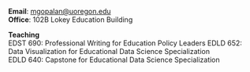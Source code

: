 __Email__: [mgopalan@uoregon.edu](mgopalan@uoregon.edu)  
__Office__: 102B Lokey Education Building

__Teaching__  
EDST 690: Professional Writing for Education Policy Leaders
EDLD 652: Data Visualization for Educational Data Science Specialization   
EDLD 640: Capstone for Educational Data Science Specialization



